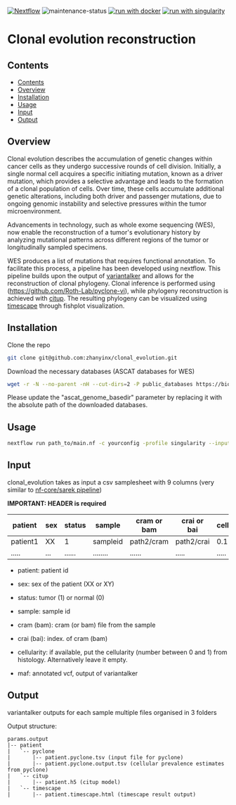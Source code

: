 [![Nextflow](https://img.shields.io/badge/nextflow%20DSL2-%E2%89%A522.10.1-23aa62.svg)](https://www.nextflow.io/)
![maintenance-status](https://img.shields.io/badge/maintenance-passively--maintained-yellowgreen.svg)
[![run with docker](https://img.shields.io/badge/run%20with-docker-0db7ed?labelColor=000000&logo=docker)](https://www.docker.com/)
[![run with singularity](https://img.shields.io/badge/run%20with-singularity-1d355c.svg?labelColor=000000)](https://sylabs.io/docs/)


# Clonal evolution reconstruction

## Contents
- [Contents](#contents)
- [Overview](#overview)
- [Installation](#installation)
- [Usage](#usage)
- [Input](#input)
- [Output](#output)

## Overview
Clonal evolution describes the accumulation of genetic changes within cancer cells as they undergo successive rounds of cell division. Initially, a single normal cell acquires a specific initiating mutation, known as a driver mutation, which provides a selective advantage and leads to the formation of a clonal population of cells. Over time, these cells accumulate additional genetic alterations, including both driver and passenger mutations, due to ongoing genomic instability and selective pressures within the tumor microenvironment.

Advancements in technology, such as whole exome sequencing (WES), now enable the reconstruction of a tumor's evolutionary history by analyzing mutational patterns across different regions of the tumor or longitudinally sampled specimens.

WES produces a list of mutations that requires functional annotation. To facilitate this process, a pipeline has been developed using nextflow. This pipeline builds upon the output of [variantalker](https://github.com/zhanyinx/variantalker) and allows for the reconstruction of clonal phylogeny. Clonal inference is performed using (https://github.com/Roth-Lab/pyclone-vi), while phylogeny reconstruction is achieved with [citup](https://github.com/amcpherson/citup). The resulting phylogeny can be visualized using [timescape](https://github.com/shahcompbio/timescape) through fishplot visualization.


## Installation
Clone the repo

```bash
git clone git@github.com:zhanyinx/clonal_evolution.git
```

Download the necessary databases (ASCAT databases for WES)

```bash
wget -r -N --no-parent -nH --cut-dirs=2 -P public_databases https://bioserver.ieo.it/repo/dima/ascat_wes_files/
```

Please update the "ascat_genome_basedir" parameter by replacing it with the absolute path of the downloaded databases.


## Usage


```bash
nextflow run path_to/main.nf -c yourconfig -profile singularity --input samplesheet.csv --outdir outdir
```

## Input

clonal_evolution takes as input a csv samplesheet with 9 columns (very similar to [nf-core/sarek pipeline](https://nf-co.re/sarek/3.2.3/usage))

__IMPORTANT: HEADER is required__ 

| patient        | sex | status | sample   | cram or bam | crai or bai  | cellularity  | maf       |
| -------------- | --- | ------ | -------- | ----------- | ------------ | ------------ | --------- |
| patient1       | XX  | 1      | sampleid | path2/cram  | path2/crai   | 0.1          | path2/maf |
| .....          | ... | ...... | ........ | ......      | .....        | .....        | ...       |



- patient: patient id

- sex: sex of the patient (XX or XY)

- status: tumor (1) or normal (0)

- sample: sample id

- cram (bam): cram (or bam) file from the sample

- crai (bai): index. of cram (bam)

- cellularity: if available, put the cellularity (number between 0 and 1) from histology. Alternatively leave it empty.

- maf: annotated vcf, output of variantalker

## Output


variantalker outputs for each sample multiple files organised in 3 folders


Output structure:

```
params.output
|-- patient
|   `-- pyclone
|       |-- patient.pyclone.tsv (input file for pyclone)
|       |-- patient.pyclone.output.tsv (cellular prevalence estimates from pyclone)
|   `-- citup
|       |-- patient.h5 (citup model)
|   `-- timescape
|       |-- patient.timescape.html (timescape result output)
```





